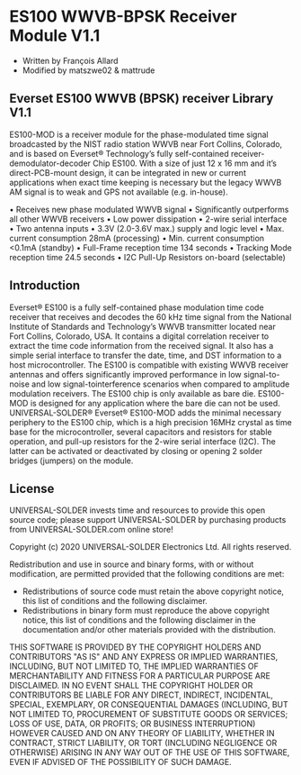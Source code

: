 # ES100 WWVB-BPSK Receiver Module V1.1

* Written by François Allard
* Modified by matszwe02 & mattrude

## Everset ES100 WWVB (BPSK) receiver Library V1.1

ES100-MOD is a receiver module for the phase-modulated time signal broadcasted by the NIST radio station WWVB near Fort Collins, Colorado, and is based on Everset® Technology’s fully self-contained receiver-demodulator-decoder Chip ES100. With a size of just 12 x 16 mm and it’s direct-PCB-mount design, it can be integrated in new or current applications when exact time keeping is necessary but the legacy WWVB AM signal is to weak and GPS not available (e.g. in-house).

• Receives new phase modulated WWVB signal
• Significantly outperforms all other WWVB receivers
• Low power dissipation
• 2-wire serial interface
• Two antenna inputs
• 3.3V (2.0-3.6V max.) supply and logic level
• Max. current consumption 28mA (processing)
• Min. current consumption <0.1mA (standby)
• Full-Frame reception time 134 seconds
• Tracking Mode reception time 24.5 seconds
• I2C Pull-Up Resistors on-board (selectable)

## Introduction

Everset® ES100 is a fully self-contained phase modulation time code receiver that receives and decodes the 60 kHz time signal from the National Institute of Standards and Technology’s WWVB transmitter located near Fort Collins, Colorado, USA. It contains a digital correlation receiver to extract the time code information from the received signal. It also has a simple serial interface to transfer the date, time, and DST information to a host microcontroller. The ES100 is compatible with existing WWVB receiver antennas and offers significantly improved performance in low signal-to-noise and low signal-tointerference scenarios when compared to amplitude modulation receivers. The ES100 chip is only available as bare die. ES100-MOD is designed for any application where the bare die can not be used. UNIVERSAL-SOLDER® Everset® ES100-MOD adds the minimal necessary periphery to the ES100 chip, which is a high precision 16MHz crystal as time base for the microcontroller, several capacitors and resistors for stable operation, and pull-up resistors for the 2-wire serial interface (I2C). The latter can be activated or deactivated by closing or opening 2 solder bridges (jumpers) on the module.

## License

UNIVERSAL-SOLDER invests time and resources to provide this open source code; please support UNIVERSAL-SOLDER by purchasing products from UNIVERSAL-SOLDER.com online store!

Copyright (c) 2020 UNIVERSAL-SOLDER Electronics Ltd. All rights reserved.

Redistribution and use in source and binary forms, with or without modification, are permitted provided that the following conditions are met:

* Redistributions of source code must retain the above copyright notice, this list of conditions and the following disclaimer.
* Redistributions in binary form must reproduce the above copyright notice, this list of conditions and the following disclaimer in the documentation and/or other materials provided with the distribution.

THIS SOFTWARE IS PROVIDED BY THE COPYRIGHT HOLDERS AND CONTRIBUTORS "AS IS"
AND ANY EXPRESS OR IMPLIED WARRANTIES, INCLUDING, BUT NOT LIMITED TO, THE
IMPLIED WARRANTIES OF MERCHANTABILITY AND FITNESS FOR A PARTICULAR PURPOSE
ARE DISCLAIMED. IN NO EVENT SHALL THE COPYRIGHT HOLDER OR CONTRIBUTORS BE
LIABLE FOR ANY DIRECT, INDIRECT, INCIDENTAL, SPECIAL, EXEMPLARY, OR
CONSEQUENTIAL DAMAGES (INCLUDING, BUT NOT LIMITED TO, PROCUREMENT OF
SUBSTITUTE GOODS OR SERVICES; LOSS OF USE, DATA, OR PROFITS; OR BUSINESS
INTERRUPTION) HOWEVER CAUSED AND ON ANY THEORY OF LIABILITY, WHETHER IN
CONTRACT, STRICT LIABILITY, OR TORT (INCLUDING NEGLIGENCE OR OTHERWISE)
ARISING IN ANY WAY OUT OF THE USE OF THIS SOFTWARE, EVEN IF ADVISED OF THE
POSSIBILITY OF SUCH DAMAGE.
